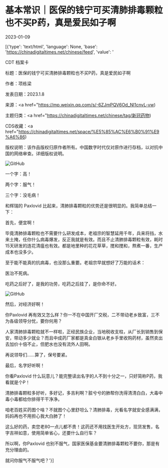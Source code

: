 # 基本常识｜医保的钱宁可买清肺排毒颗粒也不买P药，真是爱民如子啊

2023-01-09

[{'type': 'text/html', 'language': None, 'base': 'https://chinadigitaltimes.net/chinese/feed', 'value': '

CDT 档案卡

标题：医保的钱宁可买清肺排毒颗粒也不买P药，真是爱民如子啊

作者：项栋梁

发表日期：2023.1.8

来源：<a href="https://mp.weixin.qq.com/s/-6ZJmPQV6Od_Nl1cnvL-vw)

主题归类：<a href="https://chinadigitaltimes.net/chinese/tag/新冠药物)

CDS收藏：<a href="https://chinadigitaltimes.net/space/%E5%85%AC%E6%B0%91%E9%A6%86)

版权说明：该作品版权归原作者所有。中国数字时代仅对原作进行存档，以对抗中国的网络审查。详细版权说明。





![GitHub](https://chinadigitaltimes.net/chinese/files/2023/01/post-691848-63bae7f2e6a33.png)

一个字：高！

两个字：服气！

三个字：没毛病！

和辉瑞的 Paxlovid 比起来，清肺排毒颗粒的优势还是很明显的。我简单总结一下：

首先，便宜啊！

毕竟清肺排毒颗粒也不需要什么研发成本，老祖宗的智慧延用千年，兵来将挡，水来土掩，任你什么病毒爆发，反正我就是有效。而且不止清肺排毒颗粒有效，耗时15天研发的连花清瘟也有效。都是地里种的花花草草，搅和搅和，熬煮一番，生产成本也没多少。

至于能不能真的抗病毒，也没那么重要。老祖宗早就想好了万能的话术：

医治不死病。

吃药之后好了，是我的功劳，吃药之后挂了，是你命不好。

![GitHub](https://chinadigitaltimes.net/chinese/files/2023/01/post-691848-63bae7f7e36a4.png)

然后，对经济好啊！

你Paxlovid 再有效又怎么样？你一不在中国开厂交税，二不带动老乡致富，三不为各级领导分忧，要你何用？

人家清肺排毒颗粒就不一样啦，正经民族企业，当地税收支柱，从厂长到销售到保安，带动多少就业？而且中成药厂家都是真金白银从老乡手里收购药材，虽然卖出去加价十倍不止，但肥水也没有流外人田啊。

再说领导们……算了，保号要紧。

最后，名字好听啊！

你看Paxlovid 什么玩意儿？能完整读出名字的人不到十分之一，只好简称P药，我看就是个P！

清肺排毒颗粒多好听，多好记，多吉利啊？脏兮兮的肺帮你洗得清清白白，大毒中毒小毒都给你排得干干净净。

咱老百姓买药图个啥？不就图个心里舒坦么？清肺排毒，光看名字就安全感满满，妈妈再也不用担心我大白肺了！

这么好的药，卖您老80一点儿都不贵！这药还不用找医生开处方，现货发售，名字吉祥如意，使用简单省心，还要什么自行车？

所以啊，你Paxlovid 也别不服气，国家医保基金要清肺排毒颗粒不要你，那是有充分理由的。

就问你服气不服气吧？'}]